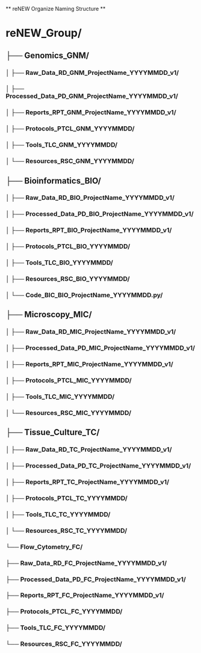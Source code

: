 **  reNEW Organize Naming Structure **

#  reNEW_Group/
##  ├── Genomics_GNM/
### │   ├── Raw_Data_RD_GNM_ProjectName_YYYYMMDD_v1/
### │   ├── Processed_Data_PD_GNM_ProjectName_YYYYMMDD_v1/
### │   ├── Reports_RPT_GNM_ProjectName_YYYYMMDD_v1/
### │   ├── Protocols_PTCL_GNM_YYYYMMDD/
### │   ├── Tools_TLC_GNM_YYYYMMDD/
### │   └── Resources_RSC_GNM_YYYYMMDD/
##  ├── Bioinformatics_BIO/
### │   ├── Raw_Data_RD_BIO_ProjectName_YYYYMMDD_v1/
### │   ├── Processed_Data_PD_BIO_ProjectName_YYYYMMDD_v1/
### │   ├── Reports_RPT_BIO_ProjectName_YYYYMMDD_v1/
### │   ├── Protocols_PTCL_BIO_YYYYMMDD/
### │   ├── Tools_TLC_BIO_YYYYMMDD/
### │   ├── Resources_RSC_BIO_YYYYMMDD/
### │   └── Code_BIC_BIO_ProjectName_YYYYMMDD.py/
##  ├── Microscopy_MIC/
### │   ├── Raw_Data_RD_MIC_ProjectName_YYYYMMDD_v1/
### │   ├── Processed_Data_PD_MIC_ProjectName_YYYYMMDD_v1/
### │   ├── Reports_RPT_MIC_ProjectName_YYYYMMDD_v1/
### │   ├── Protocols_PTCL_MIC_YYYYMMDD/
### │   ├── Tools_TLC_MIC_YYYYMMDD/
### │   └── Resources_RSC_MIC_YYYYMMDD/
##  ├── Tissue_Culture_TC/
### │   ├── Raw_Data_RD_TC_ProjectName_YYYYMMDD_v1/
### │   ├── Processed_Data_PD_TC_ProjectName_YYYYMMDD_v1/
### │   ├── Reports_RPT_TC_ProjectName_YYYYMMDD_v1/
### │   ├── Protocols_PTCL_TC_YYYYMMDD/
### │   ├── Tools_TLC_TC_YYYYMMDD/
### │   └── Resources_RSC_TC_YYYYMMDD/
### └── Flow_Cytometry_FC/
### ├── Raw_Data_RD_FC_ProjectName_YYYYMMDD_v1/
###    ├── Processed_Data_PD_FC_ProjectName_YYYYMMDD_v1/
###    ├── Reports_RPT_FC_ProjectName_YYYYMMDD_v1/
###    ├── Protocols_PTCL_FC_YYYYMMDD/
###    ├── Tools_TLC_FC_YYYYMMDD/
###    └── Resources_RSC_FC_YYYYMMDD/
